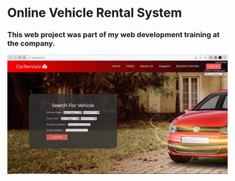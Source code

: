# Online Vehicle Rental System

### This web project was part of my web development training at the company.

![Home Page](img\home_pg.jpg)